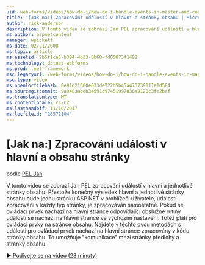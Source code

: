 ```yaml
---
uid: web-forms/videos/how-do-i/how-do-i-handle-events-in-master-and-content-pages
title: '[Jak na:] Zpracování událostí v hlavní a stránky obsahu | Microsoft Docs'
author: rick-anderson
description: V tomto videu se zobrazí Jan PEL zpracování událostí v hlavní a jednotlivé stránky obsahu. I když konečný výsledek hlavní a jednotlivých konte...
ms.author: aspnetcontent
manager: wpickett
ms.date: 02/21/2008
ms.topic: article
ms.assetid: 9b5f1ca6-b394-4b33-8b60-fd0587341482
ms.technology: dotnet-webforms
ms.prod: .net-framework
msc.legacyurl: /web-forms/videos/how-do-i/how-do-i-handle-events-in-master-and-content-pages
msc.type: video
ms.openlocfilehash: 0e91d21600e033de722b5b45a473739011e1d584
ms.sourcegitcommit: 9a9483aceb34591c97451997036a9120c3fe2baf
ms.translationtype: MT
ms.contentlocale: cs-CZ
ms.lasthandoff: 11/10/2017
ms.locfileid: "26572104"
---
```

<a name="how-do-i-handle-events-in-master-and-content-pages"></a>[Jak na:] Zpracování událostí v hlavní a obsahu stránky
====================
podle [PEL Jan](https://twitter.com/chrispels)

V tomto videu se zobrazí Jan PEL zpracování událostí v hlavní a jednotlivé stránky obsahu. Přestože konečný výsledek hlavní a jednotlivé stránky obsahu bude jednu stránku ASP.NET v prohlížeči uživatele, událostí zpracování v každý typ stránky, je zpracováván samostatně. Pokud se ovládací prvek nachází na hlavní stránce odpovídající obslužné rutiny události se nachází na hlavní stránce ve výchozím nastavení. Totéž platí pro ovládací prvky na stránce obsahu. Najdete v těchto dvou metodách s události pro ovládací prvek nachází na hlavní stránce zpracovány v kódu stránky obsahu. To umožňuje "komunikace" mezi stránky předlohy a stránky obsahu.

[&#9654; Podívejte se na video (23 minuty)](https://channel9.msdn.com/Blogs/ASP-NET-Site-Videos/how-do-i-handle-events-in-master-and-content-pages)
